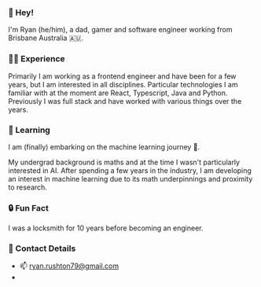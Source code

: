 <!--
**ryan-rushton/ryan-rushton** is a ✨ _special_ ✨ repository because its `README.md` (this file) appears on your GitHub profile.

Here are some ideas to get you started:

- 🔭 I’m currently working on ...
- 🌱 I’m currently learning ...
- 👯 I’m looking to collaborate on ...
- 🤔 I’m looking for help with ...
- 💬 Ask me about ...
- 📫 How to reach me: ...
- 😄 Pronouns: ...
- ⚡ Fun fact: ...
-->

### 👋 Hey!

I'm Ryan (he/him), a dad, gamer and software engineer working from Brisbane Australia 🇦🇺.

### 🧑‍🏭 Experience

Primarily I am working as a frontend engineer and have been for a few years, but I am interested in all disciplines. Particular technologies I am familiar with at the moment are React, Typescript, Java and Python. Previously I was full stack and have worked with various things over the years.

### 🥼 Learning

I am (finally) embarking on the machine learning journey 🤖. 

My undergrad background is maths and at the time I wasn't particularly interested in AI. After spending a few years in the industry, I am developing an interest in machine learning due to its math underpinnings and proximity to research.

### 🔒 Fun Fact

I was a locksmith for 10 years before becoming an engineer.

### 📱 Contact Details 

- 📫 ryan.rushton79@gmail.com
- 
